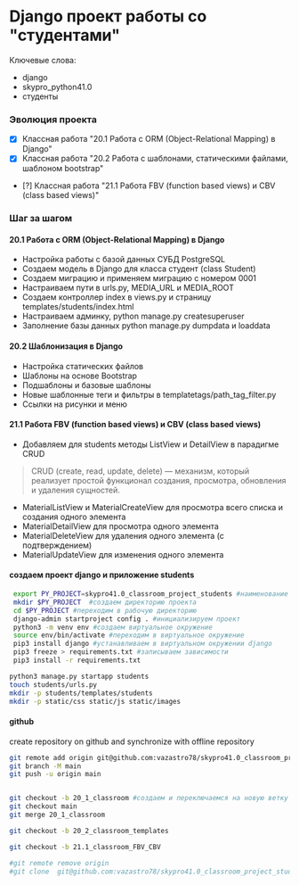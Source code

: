 # Django проект работы со "студентами"

Ключевые слова:
- django
- skypro_python41.0
- студенты

### Эволюция проекта
- [x] Классная работа "20.1 Работа с ORM (Object-Relational Mapping) в Django"
- [x] Классная работа "20.2 Работа с шаблонами, статическими файлами, шаблоном bootstrap"
- [?] Классная работа "21.1 Работа FBV (function based views) и CBV (class based views)"

### Шаг за шагом

#### 20.1 Работа с ORM (Object-Relational Mapping) в Django

 - Настройка работы с базой данных  СУБД PostgreSQL
 - Создаем модель в Django для класса студент (class Student)
 - Создаем миграцию и применяем миграцию с номером 0001
 - Настраиваем пути в urls.py, MEDIA_URL и MEDIA_ROOT
 - Создаем контроллер index в views.py и страницу templates/students/index.html
 - Настраиваем админку, python manage.py createsuperuser
 - Заполнение базы данных python manage.py dumpdata и loaddata

#### 20.2  Шаблонизация в Django

 - Настройка статических файлов
 - Шаблоны на основе Bootstrap
 - Подшаблоны и базовые шаблоны
 - Новые шаблонные теги и фильтры в templatetags/path_tag_filter.py
 - Ссылки на рисунки и меню

#### 21.1 Работа FBV (function based views) и CBV (class based views)

 - Добавляем для students методы ListView и  DetailView в парадигме CRUD 
> CRUD (create, read, update, delete) — механизм, который реализует простой функционал создания, просмотра, обновления и удаления сущностей.
 - MaterialListView и MaterialCreateView для просмотра всего списка и создания одного элемента
 - MaterialDetailView для просмотра одного элемента
 - MaterialDeleteView для удаления одного элемента (с подтверждением)
 - MaterialUpdateView для изменения одного элемента


#### создаем проект django и приложение students

```bash
 export PY_PROJECT=skypro41.0_classroom_project_students #наименование проекта
 mkdir $PY_PROJECT  #создаем директорию проекта
 cd $PY_PROJECT #переходим в рабочую директорию
 django-admin startproject config . #инициализируем проект
 python3 -m venv env #создаем виртуальное окружение
 source env/bin/activate #переходим в виртуальное окружение
 pip3 install django #устанавливаем в виртуальном окружении django
 pip3 freeze > requirements.txt #записываем зависимости
 pip3 install -r requirements.txt 
```

```bash
python3 manage.py startapp students
touch students/urls.py
mkdir -p students/templates/students
mkdir -p static/css static/js static/images
```

#### github

create repository on github and synchronize with offline repository

```bash
git remote add origin git@github.com:vazastro78/skypro41.0_classroom_project_students.git
git branch -M main
git push -u origin main


git checkout -b 20_1_classroom #создаем и переключаемся на новую ветку
git checkout main
git merge 20_1_classroom

git checkout -b 20_2_classroom_templates

git checkout -b 21.1_classroom_FBV_CBV

#git remote remove origin
#git clone  git@github.com:vazastro78/skypro41.0_classroom_project_students.git
```
